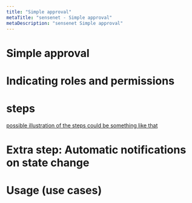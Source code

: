 ```yaml
---
title: "Simple approval"
metaTitle: "sensenet - Simple approval"
metaDescription: "sensenet Simple approval"
---
```


# Simple approval
# Indicating roles and permissions
# steps
[possible illustration of the steps could be something like that](https://images.ctfassets.net/fo9twyrwpveg/1EQtohKijakksU2KwS262w/69c5b114908eba58787c29ce1d1ad737/Step_11.png?fm=jpg&fl=progressive&q=90&w=2156)
# Extra step: Automatic notifications on state change
# Usage (use cases)
